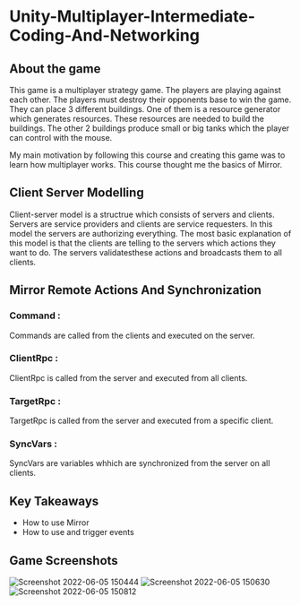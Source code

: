 # Unity-Multiplayer-Intermediate-Coding-And-Networking

## About the game
This game is a multiplayer strategy game. The players are playing against each other. The players must destroy their opponents base to win the game. They can place 3 different buildings. One of them is a resource generator which generates resources. These resources are needed to build the buildings. The other 2 buildings produce small or big tanks which the player can control with the mouse. 

My main motivation by following this course and creating this game was to learn how multiplayer works. This course thought me the basics of Mirror.

## Client Server Modelling
Client-server model is a structrue which consists of servers and clients. Servers are service providers and clients are service requesters. In this model the servers are authorizing everything. The most basic explanation of this model is that the clients are telling to the servers which actions they want to do. The servers validatesthese actions and broadcasts them to all clients.

## Mirror Remote Actions And Synchronization

### Command : 
Commands are called from the clients and executed on the server.
### ClientRpc :
ClientRpc is called from the server and executed from all clients.
### TargetRpc :
TargetRpc is called from the server and executed from a specific client.
### SyncVars :
SyncVars are variables whhich are synchronized from the server on all clients.


## Key Takeaways
- How to use Mirror
- How to use and trigger events

## Game Screenshots
![Screenshot 2022-06-05 150444](https://user-images.githubusercontent.com/80252098/172049735-f5c7f08f-b5c1-48b5-87be-fb25e245ffe3.png)
![Screenshot 2022-06-05 150630](https://user-images.githubusercontent.com/80252098/172049736-8610c96d-00b0-4815-b95a-2435205bf46c.png)
![Screenshot 2022-06-05 150812](https://user-images.githubusercontent.com/80252098/172049739-fde13c33-6390-4d32-a808-b0ddf4f6bb28.png)
